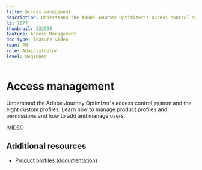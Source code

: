 ```yaml
---
title: Access management
description: Understand the Adobe Journey Optimizer's access control system and the eight custom profiles. Learn how to manage product profiles and permissions and how to add and manage users.
kt: 7677
thumbnail: 333998 
feature: Access Management
doc-type: feature video
team: PM
role: Administrator
level: Beginner
---
```


# Access management

Understand the Adobe Journey Optimizer's access control system and the eight custom profiles. Learn how to manage product profiles and permissions and how to add and manage users.

[!VIDEO](https://video.tv.adobe.com/v/333998?quality=12)

## Additional resources

* [Product profiles (documentation)](https://experienceleague.adobe.com/docs/journey-optimizer/using/administration/ootb-product-profiles.html)
